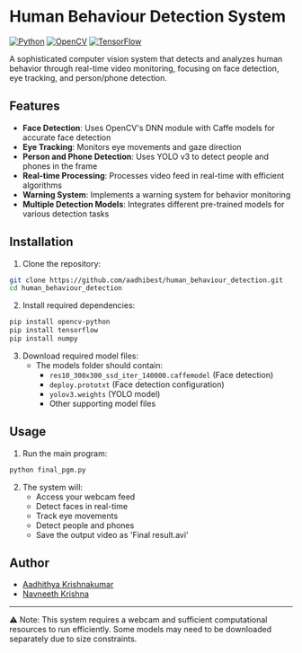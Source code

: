 # Human Behaviour Detection System

[![Python](https://img.shields.io/badge/Python-3.x-blue.svg)](https://www.python.org/)
[![OpenCV](https://img.shields.io/badge/OpenCV-4.x-green.svg)](https://opencv.org/)
[![TensorFlow](https://img.shields.io/badge/TensorFlow-2.x-orange.svg)](https://tensorflow.org/)

A sophisticated computer vision system that detects and analyzes human behavior through real-time video monitoring, focusing on face detection, eye tracking, and person/phone detection.

## Features

- **Face Detection**: Uses OpenCV's DNN module with Caffe models for accurate face detection
- **Eye Tracking**: Monitors eye movements and gaze direction
- **Person and Phone Detection**: Uses YOLO v3 to detect people and phones in the frame
- **Real-time Processing**: Processes video feed in real-time with efficient algorithms
- **Warning System**: Implements a warning system for behavior monitoring
- **Multiple Detection Models**: Integrates different pre-trained models for various detection tasks

## Installation

1. Clone the repository:
```bash
git clone https://github.com/aadhibest/human_behaviour_detection.git
cd human_behaviour_detection
```

2. Install required dependencies:
```bash
pip install opencv-python
pip install tensorflow
pip install numpy
```

3. Download required model files:
   - The models folder should contain:
     - `res10_300x300_ssd_iter_140000.caffemodel` (Face detection)
     - `deploy.prototxt` (Face detection configuration)
     - `yolov3.weights` (YOLO model)
     - Other supporting model files

## Usage

1. Run the main program:
```bash
python final_pgm.py
```

2. The system will:
   - Access your webcam feed
   - Detect faces in real-time
   - Track eye movements
   - Detect people and phones
   - Save the output video as 'Final result.avi'


## Author

- [Aadhithya Krishnakumar](https://github.com/aadhibest/)
- [Navneeth Krishna](https://github.com/Navneeth-Krishna/)


---

⚠️ Note: This system requires a webcam and sufficient computational resources to run efficiently. Some models may need to be downloaded separately due to size constraints.